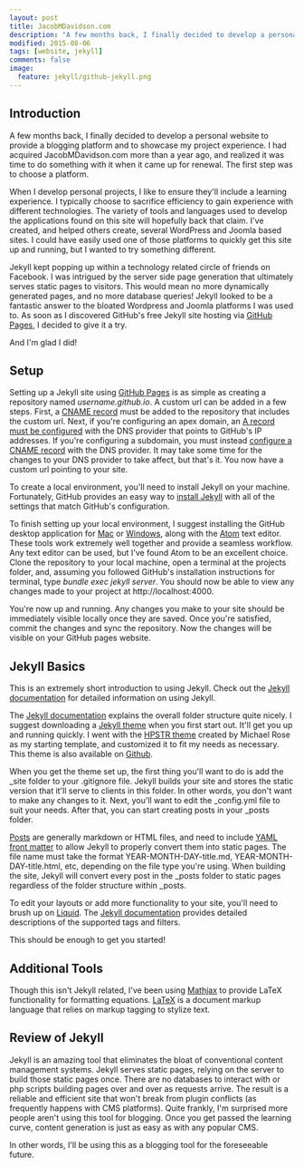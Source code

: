 ```yaml
---
layout: post
title: JacobMDavidson.com
description: "A few months back, I finally decided to develop a personal website to provide a blogging platform and to showcase my project experience. I had acquired JacobMDavidson.com more than a year ago, and realized it was time to do something with it when it came up for renewal. The first step was to choose a platform. I chose to use GitHub Pages with Jekyll for this task."
modified: 2015-08-06
tags: [website, jekyll]
comments: false
image:
  feature: jekyll/github-jekyll.png
---
```

## Introduction

A few months back, I finally decided to develop a personal website to provide a blogging platform and to showcase my project experience. I had acquired JacobMDavidson.com more than a year ago, and realized it was time to do something with it when it came up for renewal. The first step was to choose a platform.

When I develop personal projects, I like to ensure they'll include a learning experience. I typically choose to sacrifice efficiency to gain experience with different technologies. The variety of tools and languages used to develop the applications found on this site will hopefully back that claim. I've created, and helped others create, several WordPress and Joomla based sites. I could have easily used one of those platforms to quickly get this site up and running, but I wanted to try something different.

Jekyll kept popping up within a technology related circle of friends on Facebook. I was intrigued by the server side page generation that ultimately serves static pages to visitors. This would mean no more dynamically generated pages, and no more database queries! Jekyll looked to be a fantastic answer to the bloated Wordpress and Joomla platforms I was used to. As soon as I discovered GitHub's free Jekyll site hosting via [GitHub Pages](https://pages.github.com), I decided to give it a try.

And I'm glad I did!

## Setup

Setting up a Jekyll site using [GitHub Pages](https://pages.github.com) is as simple as creating a repository named *username.github.io*. A custom url can be added in a few steps. First, a [CNAME record](https://help.github.com/articles/setting-up-a-custom-domain-with-github-pages/) must be added to the repository that includes the custom url. Next, if you're configuring an apex domain, an [A record must be configured](https://help.github.com/articles/tips-for-configuring-an-a-record-with-your-dns-provider/) with the DNS provider that points to GitHub's IP addresses. If you're configuring a subdomain, you must instead [configure a CNAME record](https://help.github.com/articles/tips-for-configuring-a-cname-record-with-your-dns-provider/) with the DNS provider. It may take some time for the changes to your DNS provider to take affect, but that's it. You now have a custom url pointing to your site.

To create a local environment, you'll need to install Jekyll on your machine. Fortunately, GitHub provides an easy way to [install Jekyll](https://help.github.com/articles/using-jekyll-with-pages/) with all of the settings that match GitHub's configuration.

To finish setting up your local environment, I suggest installing the GitHub desktop application for [Mac](https://mac.github.com) or [Windows](https://windows.github.com), along with the [Atom](https://atom.io) text editor. These tools work extremely well together and provide a seamless workflow.  Any text editor can be used, but I've found Atom to be an excellent choice. Clone the repository to your local machine, open a terminal at the projects folder, and, assuming you followed GitHub's installation instructions for terminal, type *bundle exec jekyll server*. You should now be able to view any changes made to your project at http://localhost:4000.

You're now up and running. Any changes you make to your site should be immediately visible locally once they are saved. Once you're satisfied, commit the changes and sync the repository. Now the changes will be visible on your GitHub pages website.

## Jekyll Basics

This is an extremely short introduction to using Jekyll. Check out the [Jekyll documentation](http://jekyllrb.com/docs/home/) for detailed information on using Jekyll.

The [Jekyll documentation](http://jekyllrb.com/docs/structure/) explains the overall folder structure quite nicely. I suggest downloading a [Jekyll theme](http://jekyllthemes.org) when you first start out. It'll get you up and running quickly. I went with the [HPSTR theme](https://www.mademistakes.com/work/hpstr-jekyll-theme/) created by Michael Rose as my starting template, and customized it to fit my needs as necessary. This theme is also available on [Github](https://github.com/mmistakes/hpstr-jekyll-theme).

When you get the theme set up, the first thing you'll want to do is add the \_site folder to your .gitignore file. Jekyll builds your site and stores the static version that it'll serve to clients in this folder. In other words, you don't want to make any changes to it. Next, you'll want to edit the \_config.yml file to suit your needs. After that, you can start creating posts in your \_posts folder.

[Posts](http://jekyllrb.com/docs/posts/) are generally markdown or HTML files, and need to include [YAML front matter](http://jekyllrb.com/docs/frontmatter/) to allow Jekyll to properly convert them into static pages. The file name must take the format YEAR-MONTH-DAY-title.md, YEAR-MONTH-DAY-title.html, etc, depending on the file type you're using. When building the site, Jekyll will convert every post in the \_posts folder to static pages regardless of the folder structure within \_posts.

To edit your layouts or add more functionality to your site, you'll need to brush up on [Liquid](https://github.com/Shopify/liquid/wiki). The [Jekyll documentation](http://jekyllrb.com/docs/templates/) provides detailed descriptions of the supported tags and filters.

This should be enough to get you started!

## Additional Tools

Though this isn't Jekyll related, I've been using [Mathjax](https://www.mathjax.org) to provide LaTeX functionality for formatting equations. [LaTeX](http://www.latex-project.org) is a document markup language that relies on markup tagging to stylize text.

## Review of Jekyll

Jekyll is an amazing tool that eliminates the bloat of conventional content management systems. Jekyll serves static pages, relying on the server to build those static pages once. There are no databases to interact with or php scripts building pages over and over as requests arrive. The result is a reliable and efficient site that won't break from plugin conflicts (as frequently happens with CMS platforms). Quite frankly, I'm surprised more people aren't using this tool for blogging. Once you get passed the learning curve, content generation is just as easy as with any popular CMS.

In other words, I'll be using this as a blogging tool for the foreseeable future.

